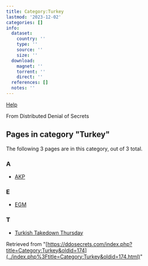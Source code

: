 ```yaml
---
title: Category:Turkey
lastmod: '2023-12-02'
categories: []
info:
  dataset:
    country: ''
    type: ''
    source: ''
    size: ''
  download:
    magnet: ''
    torrent: ''
    direct: ''
  references: []
  notes: ''
---
```




[Help](https://www.mediawiki.org/wiki/Special:MyLanguage/Help:Categories)

From Distributed Denial of Secrets

## Pages in category "Turkey"

The following 3 pages are in this category, out of 3 total.

### A

- [AKP](AKP.html "AKP")

### E

- [EGM](EGM.html "EGM")

### T

- [Turkish Takedown
Thursday](Turkish_Takedown_Thursday.html "Turkish Takedown Thursday")

Retrieved from
"[https://ddosecrets.com/index.php?title=Category:Turkey&oldid=174](../index.php%3Ftitle=Category:Turkey&oldid=174.html)"

